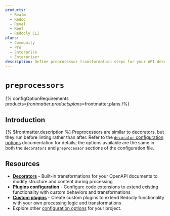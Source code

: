 ```yaml
---
products:
  - Realm
  - Redoc
  - Revel
  - Reef
  - Redocly CLI
plans:
  - Community
  - Pro
  - Enterprise
  - Enterprise+
description: Define preprocessor transformation steps for your API description files.
---
```

# `preprocessors`

{% configOptionRequirements products=$frontmatter.products plans=$frontmatter.plans /%}

## Introduction

{% $frontmatter.description %}
Preprocessors are similar to decorators, but they run before linting rather than after.
Refer to the [`decorator` configuration options](./decorators.md) documentation for details; the options available are the same in both the `decorators` and `preprocessor` sections of the configuration file.

## Resources

- **[Decorators](./decorators.md)** - Built-in transformations for your OpenAPI documents to modify structure and content during processing
- **[Plugins configuration](../plugins.md)** - Configure code extensions to extend existing functionality with custom behaviors and transformations
- **[Custom plugins](https://redocly.com/docs/cli/custom-plugins)** - Create custom plugins to extend Redocly functionality with your own processing logic and transformations
- Explore other [configuration options](../index.md) for your project.
